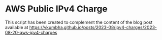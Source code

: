 # AWS Public IPv4 Charge

This script has been created to complement the content of the blog post available at https://vkumbha.github.io/posts/2023-08/ipv4-charges/2023-08-20-aws-ipv4-charges
